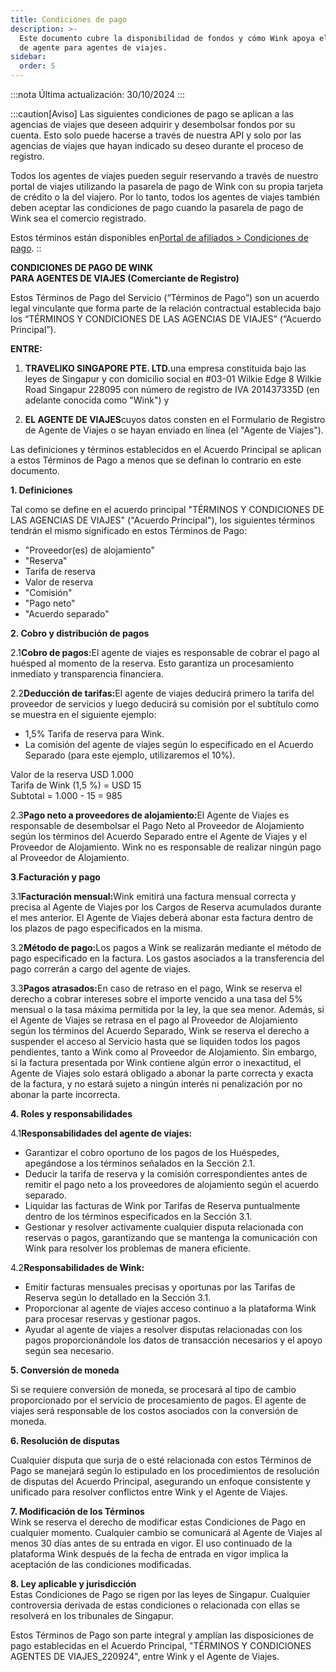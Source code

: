 ```yaml
---
title: Condiciones de pago
description: >-
  Este documento cubre la disponibilidad de fondos y cómo Wink apoya el modelo
  de agente para agentes de viajes.
sidebar:
  order: 5
---
```

:::nota
Última actualización: 30/10/2024
:::

:::caution\[Aviso]
Las siguientes condiciones de pago se aplican a las agencias de viajes que deseen adquirir y desembolsar fondos por su cuenta.
Esto solo puede hacerse a través de nuestra API y solo por las agencias de viajes que hayan indicado su deseo durante el proceso de registro.

Todos los agentes de viajes pueden seguir reservando a través de nuestro portal de viajes utilizando la pasarela de pago de Wink con su propia tarjeta de crédito o la del viajero. Por lo tanto, todos los agentes de viajes también deben aceptar las condiciones de pago cuando la pasarela de pago de Wink sea el comercio registrado.

Estos términos están disponibles en[Portal de afiliados > Condiciones de pago](/studio/payment-terms).
::

**CONDICIONES DE PAGO DE WINK**\
**PARA AGENTES DE VIAJES (Comerciante de Registro)**

Estos Términos de Pago del Servicio (“Términos de Pago”) son un acuerdo legal vinculante que forma parte de la relación contractual establecida bajo los “TÉRMINOS Y CONDICIONES DE LAS AGENCIAS DE VIAJES” (“Acuerdo Principal”).

**ENTRE:**

1. **TRAVELIKO SINGAPORE PTE. LTD.**&#x75;na empresa constituida bajo las leyes de Singapur y con domicilio social en #03-01 Wilkie Edge 8 Wilkie Road Singapur 228095 con número de registro de IVA 201437335D (en adelante conocida como "Wink") y

2. **EL AGENTE DE VIAJES**cuyos datos consten en el Formulario de Registro de Agente de Viajes o se hayan enviado en línea (el "Agente de Viajes").

Las definiciones y términos establecidos en el Acuerdo Principal se aplican a estos Términos de Pago a menos que se definan lo contrario en este documento.

**1. Definiciones**

Tal como se define en el acuerdo principal "TÉRMINOS Y CONDICIONES DE LAS AGENCIAS DE VIAJES" ("Acuerdo Principal"), los siguientes términos tendrán el mismo significado en estos Términos de Pago:

* "Proveedor(es) de alojamiento"
* "Reserva"
* Tarifa de reserva
* Valor de reserva
* "Comisión"
* "Pago neto"
* "Acuerdo separado"

**2. Cobro y distribución de pagos**

2.1**Cobro de pagos:**&#x45;l agente de viajes es responsable de cobrar el pago al huésped al momento de la reserva. Esto garantiza un procesamiento inmediato y transparencia financiera.

2.2**Deducción de tarifas:**&#x45;l agente de viajes deducirá primero la tarifa del proveedor de servicios y luego deducirá su comisión por el subtítulo como se muestra en el siguiente ejemplo:

* 1,5% Tarifa de reserva para Wink.
* La comisión del agente de viajes según lo especificado en el Acuerdo Separado (para este ejemplo, utilizaremos el 10%).

Valor de la reserva USD 1.000\
Tarifa de Wink (1,5 %) = USD 15\
Subtotal = 1.000 - 15 = 985

2.3**Pago neto a proveedores de alojamiento:**&#x45;l Agente de Viajes es responsable de desembolsar el Pago Neto al Proveedor de Alojamiento según los términos del Acuerdo Separado entre el Agente de Viajes y el Proveedor de Alojamiento. Wink no es responsable de realizar ningún pago al Proveedor de Alojamiento.

**3**.**Facturación y pago**

3.1**Facturación mensual:**&#x57;ink emitirá una factura mensual correcta y precisa al Agente de Viajes por los Cargos de Reserva acumulados durante el mes anterior. El Agente de Viajes deberá abonar esta factura dentro de los plazos de pago especificados en la misma.

3.2**Método de pago:**&#x4C;os pagos a Wink se realizarán mediante el método de pago especificado en la factura. Los gastos asociados a la transferencia del pago correrán a cargo del agente de viajes.

3.3**Pagos atrasados:**&#x45;n caso de retraso en el pago, Wink se reserva el derecho a cobrar intereses sobre el importe vencido a una tasa del 5% mensual o la tasa máxima permitida por la ley, la que sea menor. Además, si el Agente de Viajes se retrasa en el pago al Proveedor de Alojamiento según los términos del Acuerdo Separado, Wink se reserva el derecho a suspender el acceso al Servicio hasta que se liquiden todos los pagos pendientes, tanto a Wink como al Proveedor de Alojamiento. Sin embargo, si la factura presentada por Wink contiene algún error o inexactitud, el Agente de Viajes solo estará obligado a abonar la parte correcta y exacta de la factura, y no estará sujeto a ningún interés ni penalización por no abonar la parte incorrecta.

**4. Roles y responsabilidades**

4.1**Responsabilidades del agente de viajes:**

* Garantizar el cobro oportuno de los pagos de los Huéspedes, apegándose a los términos señalados en la Sección 2.1.
* Deducir la tarifa de reserva y la comisión correspondientes antes de remitir el pago neto a los proveedores de alojamiento según el acuerdo separado.
* Liquidar las facturas de Wink por Tarifas de Reserva puntualmente dentro de los términos especificados en la Sección 3.1.
* Gestionar y resolver activamente cualquier disputa relacionada con reservas o pagos, garantizando que se mantenga la comunicación con Wink para resolver los problemas de manera eficiente.

4.2**Responsabilidades de Wink:**

* Emitir facturas mensuales precisas y oportunas por las Tarifas de Reserva según lo detallado en la Sección 3.1.
* Proporcionar al agente de viajes acceso continuo a la plataforma Wink para procesar reservas y gestionar pagos.
* Ayudar al agente de viajes a resolver disputas relacionadas con los pagos proporcionándole los datos de transacción necesarios y el apoyo según sea necesario.

**5. Conversión de moneda**

Si se requiere conversión de moneda, se procesará al tipo de cambio proporcionado por el servicio de procesamiento de pagos. El agente de viajes será responsable de los costos asociados con la conversión de moneda.

**6. Resolución de disputas**

Cualquier disputa que surja de o esté relacionada con estos Términos de Pago se manejará según lo estipulado en los procedimientos de resolución de disputas del Acuerdo Principal, asegurando un enfoque consistente y unificado para resolver conflictos entre Wink y el Agente de Viajes.

**7. Modificación de los Términos**\
Wink se reserva el derecho de modificar estas Condiciones de Pago en cualquier momento. Cualquier cambio se comunicará al Agente de Viajes al menos 30 días antes de su entrada en vigor. El uso continuado de la plataforma Wink después de la fecha de entrada en vigor implica la aceptación de las condiciones modificadas.

**8. Ley aplicable y jurisdicción**\
Estas Condiciones de Pago se rigen por las leyes de Singapur. Cualquier controversia derivada de estas condiciones o relacionada con ellas se resolverá en los tribunales de Singapur.

Estos Términos de Pago son parte integral y amplían las disposiciones de pago establecidas en el Acuerdo Principal, "TÉRMINOS Y CONDICIONES AGENTES DE VIAJES\_220924", entre Wink y el Agente de Viajes.

